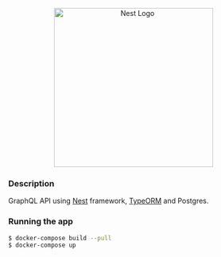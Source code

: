 <p align="center">
  <a href="http://nestjs.com/" target="blank"><img src="https://nestjs.com/img/logo_text.svg" width="320" alt="Nest Logo" /></a>
</p>

### Description

GraphQL API using [Nest](https://github.com/nestjs/nest) framework, [TypeORM](https://github.com/typeorm/typeorm) and Postgres.

### Running the app

```bash
$ docker-compose build --pull
$ docker-compose up
```
